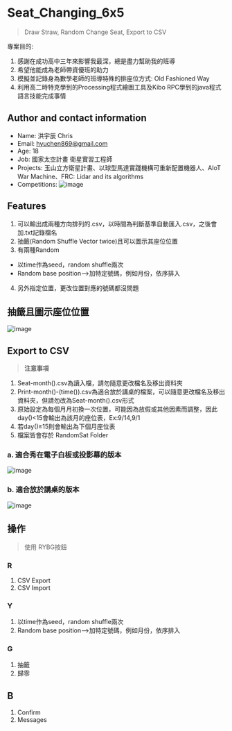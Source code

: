# Seat_Changing_6x5
>Draw Straw, Random Change Seat, Export to CSV

專案目的: 
1. 感謝在成功高中三年來影響我最深，總是盡力幫助我的班導
2. 希望他能成為老師帶資優班的助力
3. 模擬並記錄身為數學老師的班導特殊的排座位方式: Old Fashioned Way
4. 利用高二時特克學到的Processing程式繪圖工具及Kibo RPC學到的java程式語言技能完成事情

## Author and contact information
- Name: 洪宇辰 Chris
- Email: hyuchen869@gmail.com
- Age: 18
- Job: 國家太空計畫 衛星實習工程師
- Projects: 玉山立方衛星計畫、以球型馬達實踐機構可重新配置機器人、AIoT War Machine、FRC: Lidar and its algorithms
- Competitions:
![image](https://user-images.githubusercontent.com/45451908/133213859-775bcdec-db21-4828-96f5-2b1d653c2977.png)


## Features
1. 可以輸出成兩種方向排列的.csv，以時間為判斷基準自動匯入.csv，之後會加.txt記錄檔名
2. 抽籤(Random Shuffle Vector twice)且可以圖示其座位位置
3. 有兩種Random
 - 以time作為seed，random shuffle兩次
 - Random base position-->加特定號碼，例如月份，依序排入
4. 另外指定位置，更改位置對應的號碼都沒問題

## 抽籤且圖示座位位置
![image](https://user-images.githubusercontent.com/45451908/133122590-ea41eb07-cf7d-4320-b9f9-4454b382511c.png)

## Export to CSV
> **注意事項**
1. Seat-month().csv為讀入檔，請勿隨意更改檔名及移出資料夾
2. Print-month()-(time()).csv為適合放於講桌的檔案，可以隨意更改檔名及移出資料夾，但請勿改為Seat-month().csv形式
3. 原始設定為每個月月初換一次位置，可能因為放假或其他因素而調整，因此day()<15會輸出為該月的座位表，Ex:9/14,9/1
4. 若day()≥15則會輸出為下個月座位表
5. 檔案皆會存於 RandomSat Folder


### a. 適合秀在電子白板或投影幕的版本
![image](https://user-images.githubusercontent.com/45451908/133123195-b33f6f18-da05-4ee2-9745-364c5e577525.png)

### b. 適合放於講桌的版本
![image](https://user-images.githubusercontent.com/45451908/133123462-54e5e60a-928d-4514-93af-6fd4f6528d4f.png)

## 操作
> 使用 RYBG按鈕

### R
1. CSV Export
2. CSV Import

### Y
1. 以time作為seed，random shuffle兩次
2. Random base position-->加特定號碼，例如月份，依序排入
### G
1. 抽籤
2. 歸零

## B
1. Confirm
2. Messages


